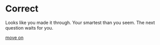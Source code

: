 
# Correct

Looks like you made it through. Your smartest than you seem. The next question waits for you.

[move on](https://github.com/henghuil9483/Sep10-CYOA-Plan./blob/main/questions/question2.md)
